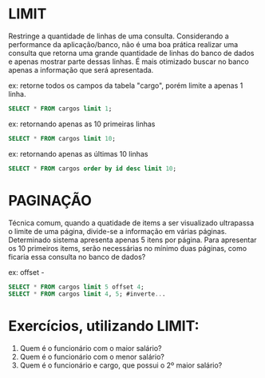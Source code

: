 # LIMIT
Restringe a quantidade de linhas de uma consulta. Considerando a performance da aplicação/banco,
não é uma boa prática realizar uma consulta que retorna uma grande quantidade de linhas do banco de dados e apenas mostrar parte dessas linhas. É mais otimizado buscar no banco apenas a informação que será apresentada.

ex: retorne todos os campos da tabela "cargo", porém limite a apenas 1 linha.
```sql
SELECT * FROM cargos limit 1;
```

ex: retornando apenas as 10 primeiras linhas
```sql
SELECT * FROM cargos limit 10;
```

ex: retornando apenas as últimas 10 linhas
```sql
SELECT * FROM cargos order by id desc limit 10;
```

# PAGINAÇÃO
Técnica comum, quando a quatidade de items a ser visualizado
ultrapassa o limite de uma página, divide-se a informação em várias páginas. Determinado sistema apresenta apenas 5 itens por página. Para apresentar os 10 primeiros items, serão necessárias no mínimo duas páginas, como ficaria essa consulta no banco de dados?

ex: offset -
```sql
SELECT * FROM cargos limit 5 offset 4;
SELECT * FROM cargos limit 4, 5; #inverte...
```

# Exercícios, utilizando LIMIT:
1. Quem é o funcionário com o maior salário?
2. Quem é o funcionário com o menor salário?
3. Quem é o funcionário e cargo, que possui o 2º maior salário?
